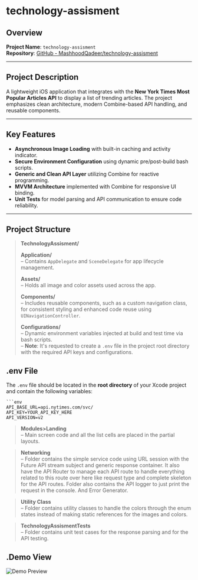# technology-assisment

## Overview

**Project Name**: `technology-assisment`  
**Repository**: [GitHub - MashhoodQadeer/technology-assisment](https://github.com/MashhoodQadeer/technology-assisment)

---

## Project Description

A lightweight iOS application that integrates with the **New York Times Most Popular Articles API** to display a list of trending articles. The project emphasizes clean architecture, modern Combine-based API handling, and reusable components.

---

## Key Features

- **Asynchronous Image Loading** with built-in caching and activity indicator.
- **Secure Environment Configuration** using dynamic pre/post-build bash scripts.
- **Generic and Clean API Layer** utilizing Combine for reactive programming.
- **MVVM Architecture** implemented with Combine for responsive UI binding.
- **Unit Tests** for model parsing and API communication to ensure code reliability.

---

## Project Structure

> **TechnologyAssisment/**  
>
> **Application/**  
> – Contains `AppDelegate` and `SceneDelegate` for app lifecycle management.  
>
> **Assets/**  
> – Holds all image and color assets used across the app.  
>
> **Components/**  
> – Includes reusable components, such as a custom navigation class, for consistent styling and enhanced code reuse using `UINavigationController`.  
>
> **Configurations/**  
> – Dynamic environment variables injected at build and test time via bash scripts.  
> – **Note**: It's requested to create a `.env` file in the project root directory with the required API keys and configurations.

## .env File

The `.env` file should be located in the **root directory** of your Xcode project and contain the following variables:

	```env
	API_BASE_URL=api.nytimes.com/svc/
	API_KEY=YOUR_API_KEY_HERE
	API_VERSION=v2


> **Modules>Landing**  
> – Main screen code and all the list cells are placed in the partial layouts.  

>

> **Networking**  
> – Folder contains the simple service code using URL session with the Future API stream subject and generic response container. It also have the API Router to manage each API route to handle everything related to this route over here like request type and complete skeleton for the API routes.
> Folder also contains the API logger to just print the request in the console. 
> And Error Generator.

> **Utility Class**  
> – Folder contains utility classes to handle the colors through the enum states instead of making static references for the images and colors.

> **TechnologyAssismentTests**  
> – Folder contains unit test cases for the response parsing and for the API testing.
> 

## .Demo View
![Demo Preview](DemoView.gif)